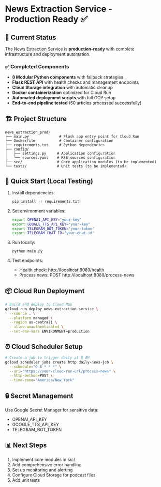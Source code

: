 # News Extraction Service - Production Ready ✅

## 🎯 Current Status
The News Extraction Service is **production-ready** with complete infrastructure and deployment automation.

### ✅ Completed Components
- **8 Modular Python components** with fallback strategies
- **Flask REST API** with health checks and management endpoints  
- **Cloud Storage integration** with automatic cleanup
- **Docker containerization** optimized for Cloud Run
- **Automated deployment scripts** with full GCP setup
- **End-to-end pipeline tested** (60 articles processed successfully)

## 🏗️ Project Structure

```
news_extraction_prod/
├── main.py              # Flask app entry point for Cloud Run
├── Dockerfile           # Container configuration
├── requirements.txt     # Python dependencies
├── config/
│   ├── settings.py     # Application configuration
│   └── sources.yaml    # RSS sources configuration
├── src/                # Core application modules (to be implemented)
└── tests/              # Unit tests (to be implemented)
```

## 🚀 Quick Start (Local Testing)

1. Install dependencies:
   ```bash
   pip install -r requirements.txt
   ```

2. Set environment variables:
   ```bash
   export OPENAI_API_KEY="your-key"
   export GOOGLE_TTS_API_KEY="your-key"  
   export TELEGRAM_BOT_TOKEN="your-token"
   export TELEGRAM_CHAT_ID="your-chat-id"
   ```

3. Run locally:
   ```bash
   python main.py
   ```

4. Test endpoints:
   - Health check: http://localhost:8080/health
   - Process news: POST http://localhost:8080/process-news

## 📦 Cloud Run Deployment

```bash
# Build and deploy to Cloud Run
gcloud run deploy news-extraction-service \
  --source . \
  --platform managed \
  --region us-central1 \
  --allow-unauthenticated \
  --set-env-vars ENVIRONMENT=production
```

## ⏰ Cloud Scheduler Setup

```bash
# Create a job to trigger daily at 8 AM
gcloud scheduler jobs create http daily-news-job \
  --schedule="0 8 * * *" \
  --uri="https://your-cloud-run-url/process-news" \
  --http-method=POST \
  --time-zone="America/New_York"
```

## 🔒 Secret Management

Use Google Secret Manager for sensitive data:
- OPENAI_API_KEY
- GOOGLE_TTS_API_KEY  
- TELEGRAM_BOT_TOKEN

## 📊 Next Steps

1. Implement core modules in src/
2. Add comprehensive error handling
3. Set up monitoring and alerting
4. Configure Cloud Storage for podcast files
5. Add unit tests